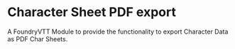 # Character Sheet PDF export
A FoundryVTT Module to provide the functionality to export Character Data as PDF Char Sheets.
